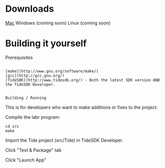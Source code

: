 
# Downloads

[Mac](https://raw.github.com/SCIEG/LabRetriever/master/downloads/LabRetriever-1.0-ALPHA.dmg)
Windows (coming soon)
Linux (coming soon)

# Building it yourself

Prerequisites
~~~~~~~~~~~~~

[make](http://www.gnu.org/software/make/)
[gcc](http://gcc.gnu.org/)
[TideSDK](http://www.tidesdk.org/) - Both the latest SDK version AND the TideSDK Developer.


Building / Running
~~~~~~~~~~~~~~~~~~

This is for developers who want to make additions or fixes to the project.

Compile the labr program:

    cd src
    make

Import the Tide project (src/Tide) in TideSDK Developer.

Click "Test & Package" tab

Click "Launch App"

